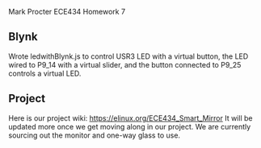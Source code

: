 Mark Procter
ECE434
Homework 7

## Blynk
Wrote ledwithBlynk.js to control USR3 LED with a virtual button, the LED wired to P9_14 with a virtual slider, and the button connected to P9_25 controls a virtual LED.

## Project
Here is our project wiki: https://elinux.org/ECE434_Smart_Mirror It will be updated more once we get moving along in our project. We are currently sourcing out the monitor and one-way glass to use.
